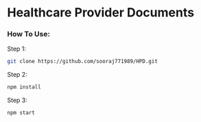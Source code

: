 # Healthcare Provider Documents


### How To Use:
  Step 1:
```sh
git clone https://github.com/sooraj771989/HPD.git
```
  Step 2:
```sh
npm install
```
  Step 3:
```sh
npm start
```
